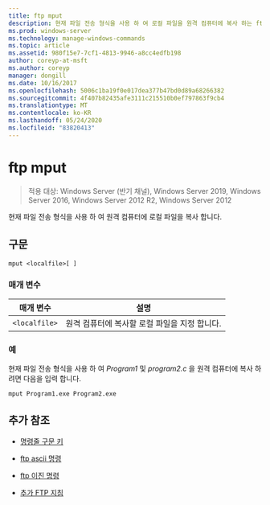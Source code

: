 ```yaml
---
title: ftp mput
description: 현재 파일 전송 형식을 사용 하 여 로컬 파일을 원격 컴퓨터에 복사 하는 ftp mput 명령에 대 한 참조 항목입니다.
ms.prod: windows-server
ms.technology: manage-windows-commands
ms.topic: article
ms.assetid: 980f15e7-7cf1-4813-9946-a8cc4edfb198
author: coreyp-at-msft
ms.author: coreyp
manager: dongill
ms.date: 10/16/2017
ms.openlocfilehash: 5006c1ba19f0e017dea377b47bd0d89a68266382
ms.sourcegitcommit: 4f407b82435afe3111c215510b0ef797863f9cb4
ms.translationtype: MT
ms.contentlocale: ko-KR
ms.lasthandoff: 05/24/2020
ms.locfileid: "83820413"
---
```

# <a name="ftp-mput"></a>ftp mput

> 적용 대상: Windows Server (반기 채널), Windows Server 2019, Windows Server 2016, Windows Server 2012 R2, Windows Server 2012

현재 파일 전송 형식을 사용 하 여 원격 컴퓨터에 로컬 파일을 복사 합니다.

## <a name="syntax"></a>구문

```
mput <localfile>[ ]
```

### <a name="parameters"></a>매개 변수

| 매개 변수 | 설명 |
| --------- | ----------- |
| `<localfile>` | 원격 컴퓨터에 복사할 로컬 파일을 지정 합니다. |

### <a name="examples"></a>예

현재 파일 전송 형식을 사용 하 여 *Program1* 및 *program2.c* 을 원격 컴퓨터에 복사 하려면 다음을 입력 합니다.

```
mput Program1.exe Program2.exe
```

## <a name="additional-references"></a>추가 참조

- [명령줄 구문 키](command-line-syntax-key.md)

- [ftp ascii 명령](ftp-ascii.md)

- [ftp 이진 명령](ftp-binary.md)

- [추가 FTP 지침](https://docs.microsoft.com/previous-versions/orphan-topics/ws.10/cc756013(v=ws.10))
